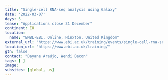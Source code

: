 ```yaml
---
title: "Single-cell RNA-seq analysis using Galaxy"
date: '2022-03-07'
days: 5
tease: "Applications close 31 December"
continent: EU
location:
  name: "EMBL-EBI, Online, Hinxton, United Kingdom"
external_url: "https://www.ebi.ac.uk/training/events/single-cell-rna-seq-analysis-using-galaxy-2022/"
location_url: "https://www.ebi.ac.uk/training/"
gtn: false
contact: "Dayane Araújo, Wendi Bacon"
tags: [ ]
image: 
subsites: [global, us]
---
```

